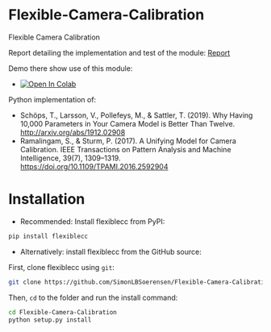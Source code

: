 # Flexible-Camera-Calibration
Flexible Camera Calibration

Report detailing the implementation and test of the module: [Report](https://github.com/SimonLBSoerensen/Flexible-Camera-Calibration/blob/master/Flexible%20Camera%20Calibration.pdf)

Demo there show use of this module:
- [![Open In Colab](https://colab.research.google.com/assets/colab-badge.svg)](https://colab.research.google.com/github/SimonLBSoerensen/Flexible-Camera-Calibration/blob/master/Demos/FlexibleCameraCalibration.ipynb)

Python implementation of:
- Schöps, T., Larsson, V., Pollefeys, M., & Sattler, T. (2019). Why Having 10,000 Parameters in Your Camera Model is Better Than Twelve. http://arxiv.org/abs/1912.02908
- Ramalingam, S., & Sturm, P. (2017). A Unifying Model for Camera Calibration. IEEE Transactions on Pattern Analysis and Machine Intelligence, 39(7), 1309–1319. https://doi.org/10.1109/TPAMI.2016.2592904

# Installation
- Recommended: Install flexiblecc from PyPI: 
```sh
pip install flexiblecc
```
- Alternatively: install flexiblecc from the GitHub source:

First, clone flexiblecc using `git`:

```sh
git clone https://github.com/SimonLBSoerensen/Flexible-Camera-Calibration
```

Then, `cd` to the folder and run the install command:
```sh
cd Flexible-Camera-Calibration
python setup.py install
```
